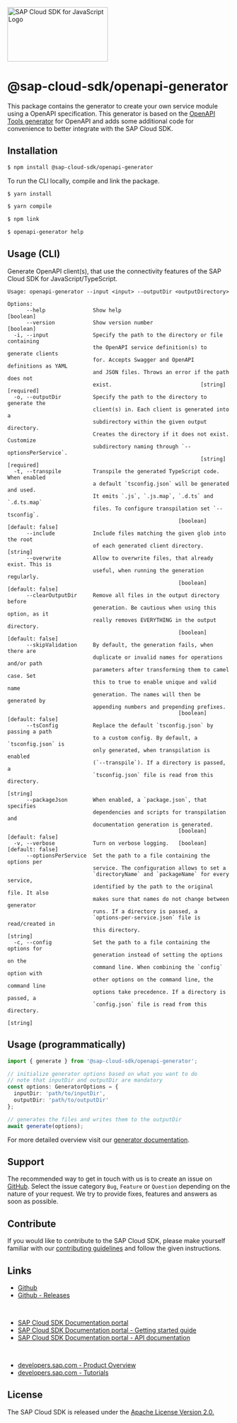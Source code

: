<!-- sap-cloud-sdk-logo -->
<!-- This block is inserted by scripts/replace-common-readme.ts. Do not adjust it manually. -->
<a href="https://sap.com/s4sdk"><img src="https://help.sap.com/doc/2324e9c3b28748a4ae2ad08166d77675/1.0/en-US/logo-with-js.svg" alt="SAP Cloud SDK for JavaScript Logo" height="122.92" width="226.773"/></a>
<!-- sap-cloud-sdk-logo-stop -->

# @sap-cloud-sdk/openapi-generator

This package contains the generator to create your own service module using a OpenAPI specification.
This generator is based on the [OpenAPI Tools generator](https://openapi-generator.tech/) for OpenAPI and adds some additional code for convenience to better integrate with the SAP Cloud SDK.

## Installation

```bash
$ npm install @sap-cloud-sdk/openapi-generator
```

To run the CLI locally, compile and link the package.

```bash
$ yarn install

$ yarn compile

$ npm link

$ openapi-generator help
```

## Usage (CLI)

Generate OpenAPI client(s), that use the connectivity features of the SAP Cloud SDK for JavaScript/TypeScript.

<!-- commands -->
<!-- This block is inserted by generate-readme.ts. Do not adjust it manually. -->
```
Usage: openapi-generator --input <input> --outputDir <outputDirectory>

Options:
      --help               Show help                                   [boolean]
      --version            Show version number                         [boolean]
  -i, --input              Specify the path to the directory or file containing
                           the OpenAPI service definition(s) to generate clients
                           for. Accepts Swagger and OpenAPI definitions as YAML
                           and JSON files. Throws an error if the path does not
                           exist.                            [string] [required]
  -o, --outputDir          Specify the path to the directory to generate the
                           client(s) in. Each client is generated into a
                           subdirectory within the given output directory.
                           Creates the directory if it does not exist. Customize
                           subdirectory naming through `--optionsPerService`.
                                                             [string] [required]
  -t, --transpile          Transpile the generated TypeScript code. When enabled
                           a default `tsconfig.json` will be generated and used.
                           It emits `.js`, `.js.map`, `.d.ts` and `.d.ts.map`
                           files. To configure transpilation set `--tsconfig`.
                                                      [boolean] [default: false]
      --include            Include files matching the given glob into the root
                           of each generated client directory.          [string]
      --overwrite          Allow to overwrite files, that already exist. This is
                           useful, when running the generation regularly.
                                                      [boolean] [default: false]
      --clearOutputDir     Remove all files in the output directory before
                           generation. Be cautious when using this option, as it
                           really removes EVERYTHING in the output directory.
                                                      [boolean] [default: false]
      --skipValidation     By default, the generation fails, when there are
                           duplicate or invalid names for operations and/or path
                           parameters after transforming them to camel case. Set
                           this to true to enable unique and valid name
                           generation. The names will then be generated by
                           appending numbers and prepending prefixes.
                                                      [boolean] [default: false]
      --tsConfig           Replace the default `tsconfig.json` by passing a path
                           to a custom config. By default, a `tsconfig.json` is
                           only generated, when transpilation is enabled
                           (`--transpile`). If a directory is passed, a
                           `tsconfig.json` file is read from this directory.
                                                                        [string]
      --packageJson        When enabled, a `package.json`, that specifies
                           dependencies and scripts for transpilation and
                           documentation generation is generated.
                                                      [boolean] [default: false]
  -v, --verbose            Turn on verbose logging.   [boolean] [default: false]
      --optionsPerService  Set the path to a file containing the options per
                           service. The configuration allows to set a
                           `directoryName` and `packageName` for every service,
                           identified by the path to the original file. It also
                           makes sure that names do not change between generator
                           runs. If a directory is passed, a
                           `options-per-service.json` file is read/created in
                           this directory.                              [string]
  -c, --config             Set the path to a file containing the options for
                           generation instead of setting the options on the
                           command line. When combining the `config` option with
                           other options on the command line, the command line
                           options take precedence. If a directory is passed, a
                           `config.json` file is read from this directory.
                                                                        [string]
```
<!-- commandsstop -->

## Usage (programmatically)

```ts
import { generate } from '@sap-cloud-sdk/openapi-generator';

// initialize generator options based on what you want to do
// note that inputDir and outputDir are mandatory
const options: GeneratorOptions = {
  inputDir: 'path/to/inputDir',
  outputDir: 'path/to/outputDir'
};

// generates the files and writes them to the outputDir
await generate(options);
```

For more detailed overview visit our [generator documentation](https://sap.github.io/cloud-sdk/docs/js/features/openapi/generate-openapi-client).

<!-- sap-cloud-sdk-common-readme -->
<!-- This block is inserted by scripts/replace-common-readme.ts. Do not adjust it manually. -->
## Support

The recommended way to get in touch with us is to create an issue on [GitHub](https://github.com/SAP/cloud-sdk-js/issues).
Select the issue category `Bug`, `Feature` or `Question` depending on the nature of your request.
We try to provide fixes, features and answers as soon as possible.

## Contribute

If you would like to contribute to the SAP Cloud SDK, please make yourself familiar with our [contributing guidelines](https://github.com/SAP/cloud-sdk-js/blob/main/CONTRIBUTING.md) and follow the given instructions.

## Links

- [Github](https://github.com/SAP/cloud-sdk-js)
- [Github - Releases](https://github.com/SAP/cloud-sdk-js/releases)

<br>

- [SAP Cloud SDK Documentation portal](https://sap.github.io/cloud-sdk/)
- [SAP Cloud SDK Documentation portal - Getting started guide](https://sap.github.io/cloud-sdk/docs/js/getting-started)
- [SAP Cloud SDK Documentation portal - API documentation](https://sap.github.io/cloud-sdk/docs/js/api-reference-js-ts)

<br>

- [developers.sap.com - Product Overview](https://developers.sap.com/topics/cloud-sdk.html)
- [developers.sap.com - Tutorials](https://developers.sap.com/tutorial-navigator.html?tag=products:technology-platform/sap-cloud-sdk/sap-cloud-sdk&tag=topic:javascript)

## License

The SAP Cloud SDK is released under the [Apache License Version 2.0.](http://www.apache.org/licenses/)
<!-- sap-cloud-sdk-common-readme-stop -->
